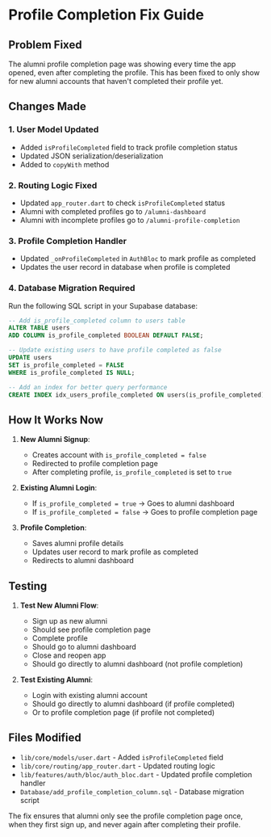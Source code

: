 # Profile Completion Fix Guide

## Problem Fixed
The alumni profile completion page was showing every time the app opened, even after completing the profile. This has been fixed to only show for new alumni accounts that haven't completed their profile yet.

## Changes Made

### 1. User Model Updated
- Added `isProfileCompleted` field to track profile completion status
- Updated JSON serialization/deserialization
- Added to `copyWith` method

### 2. Routing Logic Fixed
- Updated `app_router.dart` to check `isProfileCompleted` status
- Alumni with completed profiles go to `/alumni-dashboard`
- Alumni with incomplete profiles go to `/alumni-profile-completion`

### 3. Profile Completion Handler
- Updated `_onProfileCompleted` in `AuthBloc` to mark profile as completed
- Updates the user record in database when profile is completed

### 4. Database Migration Required
Run the following SQL script in your Supabase database:

```sql
-- Add is_profile_completed column to users table
ALTER TABLE users 
ADD COLUMN is_profile_completed BOOLEAN DEFAULT FALSE;

-- Update existing users to have profile completed as false
UPDATE users 
SET is_profile_completed = FALSE 
WHERE is_profile_completed IS NULL;

-- Add an index for better query performance
CREATE INDEX idx_users_profile_completed ON users(is_profile_completed);
```

## How It Works Now

1. **New Alumni Signup**: 
   - Creates account with `is_profile_completed = false`
   - Redirected to profile completion page
   - After completing profile, `is_profile_completed` is set to `true`

2. **Existing Alumni Login**:
   - If `is_profile_completed = true` → Goes to alumni dashboard
   - If `is_profile_completed = false` → Goes to profile completion page

3. **Profile Completion**:
   - Saves alumni profile details
   - Updates user record to mark profile as completed
   - Redirects to alumni dashboard

## Testing

1. **Test New Alumni Flow**:
   - Sign up as new alumni
   - Should see profile completion page
   - Complete profile
   - Should go to alumni dashboard
   - Close and reopen app
   - Should go directly to alumni dashboard (not profile completion)

2. **Test Existing Alumni**:
   - Login with existing alumni account
   - Should go directly to alumni dashboard (if profile completed)
   - Or to profile completion page (if profile not completed)

## Files Modified

- `lib/core/models/user.dart` - Added `isProfileCompleted` field
- `lib/core/routing/app_router.dart` - Updated routing logic
- `lib/features/auth/bloc/auth_bloc.dart` - Updated profile completion handler
- `Database/add_profile_completion_column.sql` - Database migration script

The fix ensures that alumni only see the profile completion page once, when they first sign up, and never again after completing their profile.
